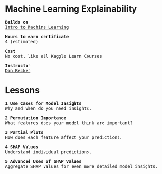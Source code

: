# Machine Learning Explainability
<pre>
<b>Builds on</b>
<ins>Intro to Machine Learning</ins>
  
<b>Hours to earn certificate</b>
4 (estimated)

<b>Cost</b>
No cost, like all Kaggle Learn Courses

<b>Instructor</b>
<ins>Dan Becker</ins>
</pre>


# Lessons
<pre>
<b>1 Use Cases for Model Insights</b>
Why and when do you need insights.
  
<b>2 Permutation Importance</b>
What features does your model think are important?

<b>3 Partial Plots</b>
How does each feature affect your predictions.

<b>4 SHAP Values</b>
Understand individual predictions.

<b>5 Advanced Uses of SHAP Values</b>
Aggregate SHAP values for even more detailed model insights.
</pre>
